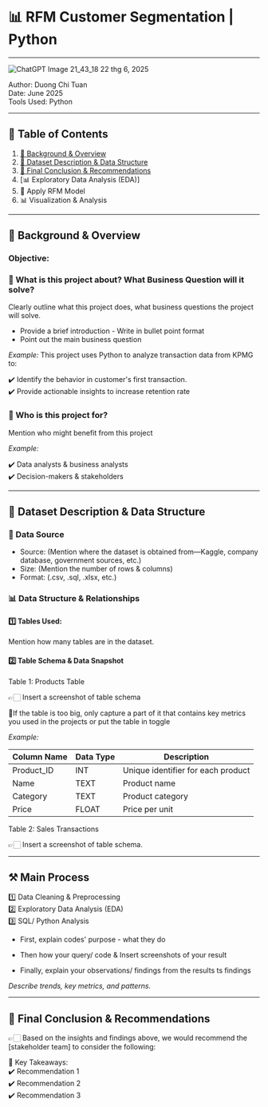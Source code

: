 # 📊 RFM Customer Segmentation | Python
---
![ChatGPT Image 21_43_18 22 thg 6, 2025](https://github.com/user-attachments/assets/4f670ab7-d3bb-4822-abdb-66503e9ea59d)




Author: Duong Chi Tuan  
Date: June 2025  
Tools Used: Python   

---

## 📑 Table of Contents  
1. [📌 Background & Overview](#-background--overview)  
2. [📂 Dataset Description & Data Structure](#-dataset-description--data-structure)  
3. [🔎 Final Conclusion & Recommendations](#-final-conclusion--recommendations)
4. [📊 Exploratory Data Analysis (EDA)]
5. 🧮 Apply RFM Model
6. 📊 Visualization & Analysis


---

## 📌 Background & Overview  

### Objective:
### 📖 What is this project about? What Business Question will it solve?

Clearly outline what this project does, what business questions the project will solve. 

- Provide a brief introduction - Write in bullet point format
- Point out the main business question


 _Example:_
  This project uses Python to analyze transaction data from KPMG to:

✔️ Identify the behavior in customer's first transaction.  
✔️ Provide actionable insights to increase retention rate   
 


### 👤 Who is this project for?  

Mention who might benefit from this project 

 _Example:_

✔️ Data analysts & business analysts  
✔️ Decision-makers & stakeholders  



---

## 📂 Dataset Description & Data Structure  

### 📌 Data Source  
- Source: (Mention where the dataset is obtained from—Kaggle, company database, government sources, etc.)  
- Size: (Mention the number of rows & columns)  
- Format: (.csv, .sql, .xlsx, etc.)  

### 📊 Data Structure & Relationships  

#### 1️⃣ Tables Used:  
Mention how many tables are in the dataset.  

#### 2️⃣ Table Schema & Data Snapshot  

Table 1: Products Table  

👉🏻 Insert a screenshot of table schema 

📌If the table is too big, only capture a part of it that contains key metrics you used in the projects or put the table in toggle

 _Example:_

| Column Name | Data Type | Description |  
|-------------|----------|-------------|  
| Product_ID  | INT      | Unique identifier for each product |  
| Name        | TEXT     | Product name |  
| Category    | TEXT     | Product category |  
| Price       | FLOAT    | Price per unit |  


Table 2: Sales Transactions  

👉🏻 Insert a screenshot of table schema.


---

## ⚒️ Main Process

1️⃣ Data Cleaning & Preprocessing  
2️⃣ Exploratory Data Analysis (EDA)  
3️⃣ SQL/ Python Analysis 

- First, explain codes' purpose - what they do

- Then how your query/ code & Insert screenshots of your result

- Finally, explain your observations/ findings from the results  ts findings
  
 _Describe trends, key metrics, and patterns._  

---

## 🔎 Final Conclusion & Recommendations  

👉🏻 Based on the insights and findings above, we would recommend the [stakeholder team] to consider the following:  

📌 Key Takeaways:  
✔️ Recommendation 1  
✔️ Recommendation 2  
✔️ Recommendation 3
